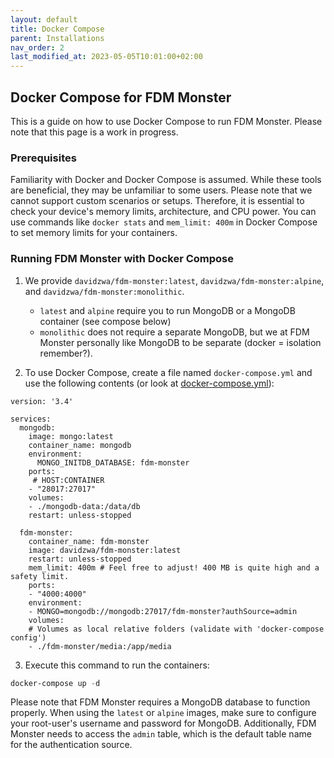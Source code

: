 ```yaml
---
layout: default
title: Docker Compose
parent: Installations
nav_order: 2
last_modified_at: 2023-05-05T10:01:00+02:00
---
```


## Docker Compose for FDM Monster

This is a guide on how to use Docker Compose to run FDM Monster. Please note that this page is a work in progress.

### Prerequisites

Familiarity with Docker and Docker Compose is assumed. While these tools are beneficial, they may be unfamiliar to some users. Please note that we cannot support custom scenarios or setups. Therefore, it is essential to check your device's memory limits, architecture, and CPU power. You can use commands like `docker stats` and `mem_limit: 400m` in Docker Compose to set memory limits for your containers.

### Running FDM Monster with Docker Compose

1. We provide `davidzwa/fdm-monster:latest`, `davidzwa/fdm-monster:alpine`, and `davidzwa/fdm-monster:monolithic`.
   - `latest` and `alpine` require you to run MongoDB or a MongoDB container (see compose below)
   - `monolithic` does not require a separate MongoDB, but we at FDM Monster personally like MongoDB to be separate (docker = isolation remember?).

2. To use Docker Compose, create a file named `docker-compose.yml` and use the following contents (or look at [docker-compose.yml](../../docker-compose.yml)):

```
version: '3.4' 

services:
  mongodb:
    image: mongo:latest
    container_name: mongodb
    environment:
      MONGO_INITDB_DATABASE: fdm-monster
    ports:
     # HOST:CONTAINER
    - "28017:27017"
    volumes:
    - ./mongodb-data:/data/db
    restart: unless-stopped

  fdm-monster:
    container_name: fdm-monster    
    image: davidzwa/fdm-monster:latest
    restart: unless-stopped
    mem_limit: 400m # Feel free to adjust! 400 MB is quite high and a safety limit.
    ports:
    - "4000:4000"
    environment:
    - MONGO=mongodb://mongodb:27017/fdm-monster?authSource=admin
    volumes:
    # Volumes as local relative folders (validate with 'docker-compose config')
    - ./fdm-monster/media:/app/media
```

3. Execute this command to run the containers:

```powershell
docker-compose up -d
```

Please note that FDM Monster requires a MongoDB database to function properly. When using the `latest` or `alpine` images, make sure to configure your root-user's username and password for MongoDB. Additionally, FDM Monster needs to access the `admin` table, which is the default table name for the authentication source.
